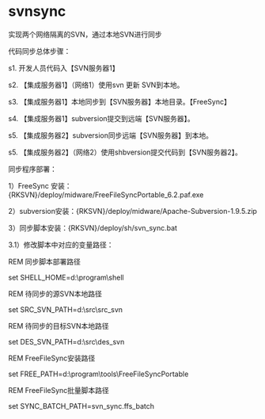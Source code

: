 # svnsync
实现两个网络隔离的SVN，通过本地SVN进行同步

代码同步总体步骤：

s1. 开发人员代码入【SVN服务器1】

s2. 【集成服务器1】（网络1）使用svn 更新 SVN到本地。

s3. 【集成服务器1】本地同步到【SVN服务器】本地目录。【FreeSync】

s4. 【集成服务器1】subversion提交到远端【SVN服务器】。

s5. 【集成服务器2】subversion同步远端【SVN服务器】到本地。

s5. 【集成服务器2】（网络2）使用shbversion提交代码到【SVN服务器2】。

同步程序部署：

1）FreeSync 安装：{RKSVN}/deploy/midware/FreeFileSyncPortable_6.2.paf.exe

2）subversion安装：{RKSVN}/deploy/midware/Apache-Subversion-1.9.5.zip

3）同步脚本安装：{RKSVN}/deploy/sh/svn_sync.bat

3.1）修改脚本中对应的变量路径：

REM 同步脚本部署路径

set SHELL_HOME=d:\program\shell

REM 待同步的源SVN本地路径

set SRC_SVN_PATH=d:\src\src_svn

REM 待同步的目标SVN本地路径

set DES_SVN_PATH=d:\src\des_svn

REM FreeFileSync安装路径

set FREE_PATH=d:\program\tools\FreeFileSyncPortable

REM FreeFileSync批量脚本路径

set SYNC_BATCH_PATH=svn_sync.ffs_batch

